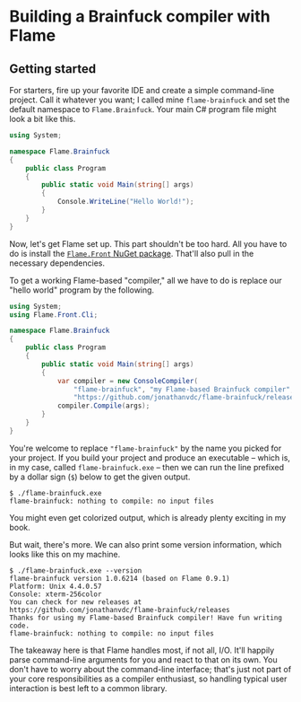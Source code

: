 
Building a Brainfuck compiler with Flame
========================================

## Getting started

For starters, fire up your favorite IDE and create a simple command-line project.
Call it whatever you want; I called mine `flame-brainfuck` and set the default
namespace to `Flame.Brainfuck`. Your main C# program file might look a bit like
this.

```cs
using System;

namespace Flame.Brainfuck
{
    public class Program
    {
        public static void Main(string[] args)
        {
            Console.WriteLine("Hello World!");
        }
    }
}
```

Now, let's get Flame set up. This part shouldn't be too hard. All you have to
do is install the
[`Flame.Front` NuGet package](https://www.nuget.org/packages/Flame.Front/).
That'll also pull in the necessary dependencies.

To get a working Flame-based "compiler," all we have to do is replace our
"hello world" program by the following.

```cs
using System;
using Flame.Front.Cli;

namespace Flame.Brainfuck
{
    public class Program
    {
        public static void Main(string[] args)
        {
            var compiler = new ConsoleCompiler(
                "flame-brainfuck", "my Flame-based Brainfuck compiler",
                "https://github.com/jonathanvdc/flame-brainfuck/releases");
            compiler.Compile(args);
        }
    }
}
```

You're welcome to replace `"flame-brainfuck"` by the name you picked for your
project. If you build your project and produce an executable
&ndash; which is, in my case, called `flame-brainfuck.exe` &ndash; then we
can run the line prefixed by a dollar sign (`$`) below to get the given output.

```
$ ./flame-brainfuck.exe
flame-brainfuck: nothing to compile: no input files
```

You might even get colorized output, which is already plenty exciting in my book.

But wait, there's more. We can also print some version information, which looks
like this on my machine.

```
$ ./flame-brainfuck.exe --version
flame-brainfuck version 1.0.6214 (based on Flame 0.9.1)
Platform: Unix 4.4.0.57
Console: xterm-256color
You can check for new releases at https://github.com/jonathanvdc/flame-brainfuck/releases
Thanks for using my Flame-based Brainfuck compiler! Have fun writing code.
flame-brainfuck: nothing to compile: no input files
```

The takeaway here is that Flame handles most, if not all, I/O. It'll happily
parse command-line arguments for you and react to that on its own. You don't
have to worry about the command-line interface; that's just not part of your
core responsibilities as a compiler enthusiast, so handling typical
user interaction is best left to a common library.
